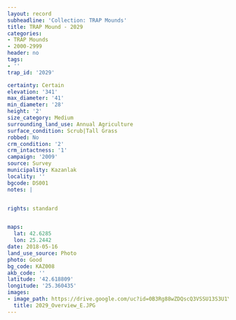 ```yaml
---
layout: record
subheadline: 'Collection: TRAP Mounds'
title: TRAP Mound - 2029
categories:
- TRAP Mounds
- 2000-2999
header: no
tags:
- ''
trap_id: '2029'

certainty: Certain
elevation: '341'
max_diameter: '41'
min_diameter: '28'
height: '2'
size_category: Medium
surrounding_land_use: Annual Agriculture
surface_condition: Scrub|Tall Grass
robbed: No
crm_condition: '2'
crm_intactness: '1'
campaign: '2009'
source: Survey
municipality: Kazanlak
locality: ''
bgcode: DS001
notes: |


rights: standard


maps:
  lat: 42.6285
  lon: 25.2442
date: 2018-05-16
land_use_source: Photo
photo: Good
bg_code: KAZ008
akb_code: ''
latitude: '42.618809'
longitude: '25.360435'
images:
- image_path: https://drive.google.com/uc?id=0B3Rg88wZDQscQ3VSSU13S3U1Y2M
  title: 2029_Overview_E.JPG
---
```

